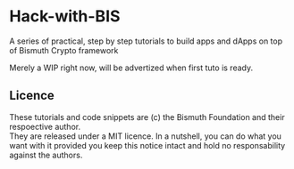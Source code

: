 # Hack-with-BIS
A series of practical, step by step tutorials to build apps and dApps on top of Bismuth Crypto framework

Merely a WIP right now, will be advertized when first tuto is ready.



## Licence

These tutorials and code snippets are (c) the Bismuth Foundation and their respoective author.  
They are released under a MIT licence. In a nutshell, you can do what you want with it provided you keep this notice intact and hold no responsability against the authors.
